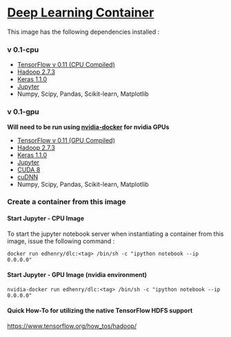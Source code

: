 # [Deep Learning Container](https://hub.docker.com/r/edhenry/dlc/)

This image has the following dependencies installed :

### v 0.1-cpu

* [TensorFlow v 0.11 (CPU Compiled)](https://github.com/tensorflow/tensorflow/blob/master/RELEASE.md#release-0110)
* [Hadoop 2.7.3](https://hadoop.apache.org/docs/r2.7.3/)
* [Keras 1.1.0](https://github.com/fchollet/keras/releases/tag/1.1.0)
* [Jupyter](http://jupyter.org/)
* Numpy, Scipy, Pandas, Scikit-learn, Matplotlib


### v 0.1-gpu

**Will need to be run using [nvidia-docker](https://github.com/NVIDIA/nvidia-docker) for nvidia GPUs**

* [TensorFlow v 0.11 (GPU Compiled) ](https://github.com/tensorflow/tensorflow/blob/master/RELEASE.md#release-0110)
* [Hadoop 2.7.3](https://hadoop.apache.org/docs/r2.7.3/)
* [Keras 1.1.0](https://github.com/fchollet/keras/releases/tag/1.1.0)
* [Jupyter](http://jupyter.org/)
* [CUDA 8](https://developer.nvidia.com/cuda-toolkit)
* [cuDNN](https://developer.nvidia.com/cudnn)
* Numpy, Scipy, Pandas, Scikit-learn, Matplotlib

### Create a container from this image
#### Start Jupyter - CPU Image

To start the jupyter notebook server when instantiating a container from this image, issue the following command :

```docker run edhenry/dlc:<tag> /bin/sh -c "ipython notebook --ip 0.0.0.0"```

#### Start Jupyter - GPU Image (nvidia environment)

```nvidia-docker run edhenry/dlc:<tag> /bin/sh -c "ipython notebook --ip 0.0.0.0"```

#### Quick How-To for utilizing the native TensorFlow HDFS support 

https://www.tensorflow.org/how_tos/hadoop/
